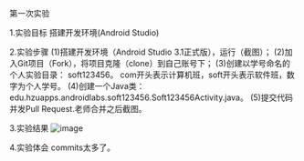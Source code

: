 第一次实验

1.实验目标
   搭建开发环境(Android Studio)
   
2.实验步骤
 (1)搭建开发环境（Android Studio 3.1正式版），运行（截图）；
 (2)加入Git项目（Fork），将项目克隆（clone）到自己账号下；
 (3)创建以学号命名的个人实验目录：
    soft123456。
    com开头表示计算机班，soft开头表示软件班，数字为个人学号。
 (4)创建一个Java类：edu.hzuapps.androidlabs.soft123456.Soft123456Activity.java。
 (5)提交代码并发Pull Request.老师合并之后截图。
 
 3.实验结果
  ![image](https://github.com/LiJiaAng/android-labs-2018/blob/master/Com1614080901210/%E5%AE%9E%E9%AA%8C%E6%88%AA%E5%9B%BE.png)
  
 4.实验体会
  commits太多了。
